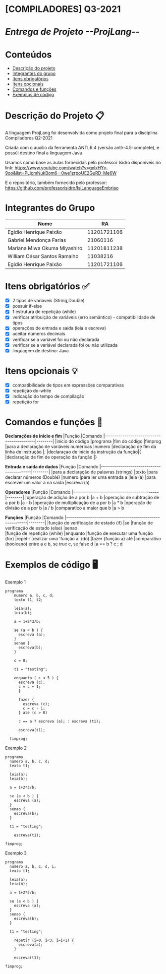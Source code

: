 # **[COMPILADORES] Q3-2021**
# *Entrega de Projeto --ProjLang--*

Conteúdos
=================

<!--ts-->
   * [Descrição do projeto](#descrição-do-projeto)
   * [Integrantes do grupo](#integrantes-do-grupo)
   * [Itens obrigatórios](#itens-obrigatórios-)
   * [Itens opcionais](#itens-opcionais-)
   * [Comandos e funções](#comandos-e-funções-)
   * [Exemplos de código](#exemplos-de-código-%EF%B8%8F)

<!--te-->


Descrição do Projeto 📋
====================
A linguagem ProjLang foi desenvolvida como projeto final para a disciplina Compiladores Q2-2021

Criada com o auxílio da ferramenta ANTLR 4 (versão antlr-4.5-complete), e possúi destino final a linguagem Java

Usamos como base as aulas fornecidas pelo professor Isidro disponíveis no link:
https://www.youtube.com/watch?v=gxlxHYv-9oo&list=PLjcmNukBom6--0we1zrpoUE2GuRD-Me6W

E o repositório, também fornecido pelo professor: https://github.com/professorisidro/IsiLanguageEmbriao

Integrantes do Grupo
====================

|Nome                             |RA
|---------------------------------|-----------|
| Egidio Henrique Paixão          |11201721106
| Gabriel Mendonça Farias         |21060116
| Mariana Miwa Okuma Miyashiro    |11201811238
| William César Santos Ramalho    |11038216
| Egidio Henrique Paixão          |11201721106

Itens obrigatórios ✅
==================
- [X] 2 tipos de variáveis (String,Double)
- [X] possuir if-else
- [X] 1 estrutura de repetição (while)
- [X] verificar atribuição de variáveis (erro semântico) - compatibilidade de tipos
- [X] operações de entrada e saída (leia e escreva)
- [X] aceitar números decimais
- [X] verificar se a variável foi ou não declarada
- [X] verificar se a variável declarada foi ou não utilizada
- [X] linguagem de destino: Java

Itens opcionais 💡
===============
- [X] compatibilidade de tipos em expressões comparativas
- [X] repetição do-while
- [X] indicação do tempo de compilação 
- [X] repetição for

Comandos e funções 🔧
==================
**Declarações de início e fim**
|Função                                     |Comando
|-------------------------------------------|--------|
|início do código                           |programa
|fim do código                              |fimprog
|para a declaração de variáveis numéricas   |numero
|declaração de fim da linha de instrução    |;
|declaraçao de início da instrução da função|{
|declaração de fim de operação da função    |}

**Entrada e saída de dados**
|Função                                     |Comando
|-------------------------------------------|--------|
|para a declaração de palavras (strings)    |texto
|para declarar números (Double)             |numero
|para ler uma entrada a                     |leia (a)
|para escrever um valor a na saída          |escreva (a) 

**Operadores**
|Função                                     |Comando
|-------------------------------------------|--------|
|operação de adição de a por b              |a + b
|operação de subtração de a por b           |a - b
|operação de multiplicação de a por b       |a * b
|operação de divisão de a por b             |a / b
|comparatico a maior que b                  |a > b

**Funções**
|Função                                                    |Comando
|----------------------------------------------------------|--------|
|função de verificação de estado (if)                      |se
|função de verificação de estado (else)                    |senao   
|função de repetição (while)                               |enquanto
|função de executar uma função (for)                       |repetir
|realizar uma 'função a' (do)                              |fazer {função a} até
|comparativo (booleano) entre a e b, se true c, se false d |a == b ? c ; d

Exemplos de código 🖥️
=================

Exemplo 1

    programa
        numero a, b, c, d;
        texto t1, t2;

        leia(a);
        leia(b);

        a = 1+2*3/b;

        se (a < b ) {
          escreva (a);
        }
        senao {
          escreva(b);
        }	

        c = 0;

        t1 = "testing";

        enquanto ( c < 5 ) {
          escreva (c);
          c = c + 1;
          }

          fazer {
            escreva (c);
            c = c - 1;
          } ate (c > 0)

          c == a ? escreva (a); : escreva (t1);

          escreva(t1);

      fimprog;

Exemplo 2
 
    programa
      numero a, b, c, d;
      texto t1;

      leia(a);
      leia(b);

      a = 1+2*3/b;

      se (a < b ) {
        escreva (a);
      }
      senao {
        escreva(b);
      }	

      t1 = "testing";

        escreva(t1);

    fimprog;

Exemplo 3
 
    programa
      numero a, b, c, d, i;
      texto t1;

      leia(a);
      leia(b);

      a = 1+2*3/b;

      se (a < b ) {
        escreva (a);
      }
      senao {
        escreva(b);
      }	

      t1 = "testing";

        repetir (i=0; i<3; i=i+1) {
          escreva(a);
        }

        escreva(t1);

    fimprog;
